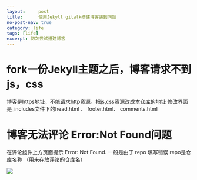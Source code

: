 ```yaml
---
layout:     post
title:      使用Jekyll gitalk搭建博客遇到问题
no-post-nav: true
category: life
tags: [life]
excerpt: 初次尝试搭建博客	
---
```

# fork一份Jekyll主题之后，博客请求不到js，css
博客是https地址，不能请求http资源。把js,css资源改成本仓库的地址
修改界面是_includes文件下的head.html 、 footer.html、 comments.html 

# 博客无法评论 Error:Not Found问题 
在评论组件上方页面提示 Error: Not Found. 一般是由于 repo 填写错误
repo是仓库名称 （用来存放评论的仓库名）

![](https://yihongqingbo.github.io/assets/images/2018/projectNmae.png)
